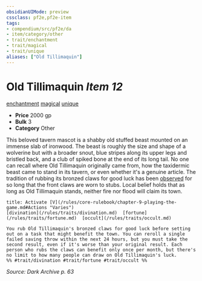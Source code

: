 ```yaml
---
obsidianUIMode: preview
cssclass: pf2e,pf2e-item
tags:
- compendium/src/pf2e/da
- item/category/other
- trait/enchantment
- trait/magical
- trait/unique
aliases: ["Old Tillimaquin"]
---
```

# Old Tillimaquin *Item 12*  
[enchantment](/rules/traits/enchantment.md)  [magical](/rules/traits/magical.md)  [unique](/rules/traits/unique.md)  

- **Price** 2000 gp
- **Bulk** 3
- **Category** Other

This beloved tavern mascot is a shabby old stuffed beast mounted on an immense slab of ironwood. The beast is roughly the size and shape of a wolverine but with a broader snout, blue stripes along its upper legs and bristled back, and a club of spiked bone at the end of its long tail. No one can recall where Old Tillimaquin originally came from, how the taxidermic beast came to stand in its tavern, or even whether it's a genuine article. The tradition of rubbing its bronzed claws for good luck has been [observed](/rules/conditions.md#Observed) for so long that the front claws are worn to stubs. Local belief holds that as long as Old Tillimaquin stands, neither fire nor flood will claim its town.

```ad-embed-ability
title: Activate [V](/rules/core-rulebook/chapter-9-playing-the-game.md#Actions "Varies")
[divination](/rules/traits/divination.md)  [fortune](/rules/traits/fortune.md)  [occult](/rules/traits/occult.md)  

You rub Old Tillimaquin's bronzed claws for good luck before setting out on a task that might benefit the town. You can reroll a single failed saving throw within the next 24 hours, but you must take the second result, even if it's worse than your original result. Each person who rubs the claws can benefit only once per month, but there's no limit to how many people can draw on Old Tillimaquin's luck.  
%% #trait/divination #trait/fortune #trait/occult %%
```

*Source: Dark Archive p. 63*